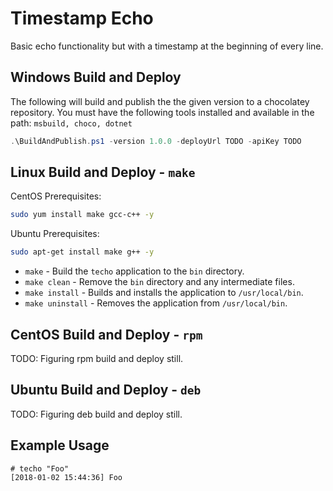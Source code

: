 # Timestamp Echo

Basic echo functionality but with a timestamp at the beginning of every line.

## Windows Build and Deploy

The following will build and publish the the given version to a chocolatey repository.
You must have the following tools installed and available in the path: `msbuild, choco, dotnet`


```powershell
.\BuildAndPublish.ps1 -version 1.0.0 -deployUrl TODO -apiKey TODO
```

## Linux Build and Deploy - `make`

CentOS Prerequisites:

```bash
sudo yum install make gcc-c++ -y
```

Ubuntu Prerequisites:

```bash
sudo apt-get install make g++ -y
```

* `make` - Build the `techo` application to the `bin` directory.
* `make clean` - Remove the `bin` directory and any intermediate files.
* `make install` - Builds and installs the application to `/usr/local/bin`.
* `make uninstall` - Removes the application from `/usr/local/bin`.

## CentOS Build and Deploy - `rpm`

TODO: Figuring rpm build and deploy still.

## Ubuntu Build and Deploy - `deb`

TODO: Figuring deb build and deploy still.

## Example Usage

```shell
# techo "Foo"
[2018-01-02 15:44:36] Foo
```

